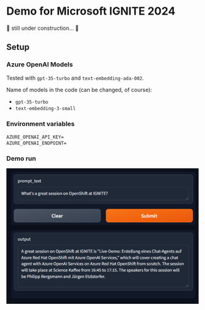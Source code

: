 # Demo for Microsoft IGNITE 2024

🚧 still under construction... 🚧 

## Setup

### Azure OpenAI Models

Tested with `gpt-35-turbo` and `text-embedding-ada-002`.

Name of models in the code (can be changed, of course):
- `gpt-35-turbo`
- `text-embedding-3-small`

### Environment variables

```
AZURE_OPENAI_API_KEY=
AZURE_OPENAI_ENDPOINT=
```

### Demo run

![](./assets/demo1.png)
